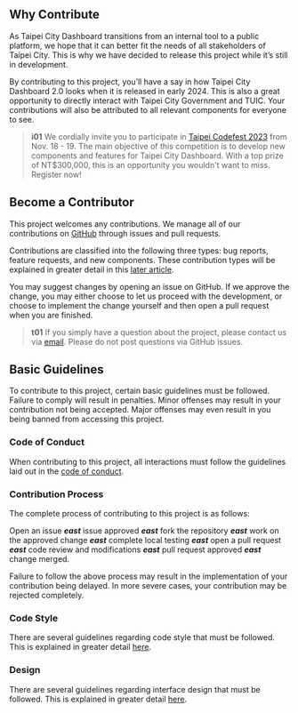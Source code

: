 ## Why Contribute

As Taipei City Dashboard transitions from an internal tool to a public platform, we hope that it can better fit the needs of all stakeholders of Taipei City. This is why we have decided to release this project while it’s still in development.

By contributing to this project, you’ll have a say in how Taipei City Dashboard 2.0 looks when it is released in early 2024. This is also a great opportunity to directly interact with Taipei City Government and TUIC. Your contributions will also be attributed to all relevant components for everyone to see.

> **i01**
> We cordially invite you to participate in [Taipei Codefest 2023](https://codefest.taipei) from Nov. 18 - 19. The main objective of this competition is to develop new components and features for Taipei City Dashboard. With a top prize of NT$300,000, this is an opportunity you wouldn't want to miss. Register now!

## Become a Contributor

This project welcomes any contributions. We manage all of our contributions on [GitHub](https://github.com/tpe-doit/Taipei-City-Dashboard-FE) through issues and pull requests.

Contributions are classified into the following three types: bug reports, feature requests, and new components. These contribution types will be explained in greater detail in this [later article](/front-end/open-an-issue).

You may suggest changes by opening an issue on GitHub. If we approve the change, you may either choose to let us proceed with the development, or choose to implement the change yourself and then open a pull request when you are finished.

> **t01**
> If you simply have a question about the project, please contact us via [email](/front-end/introduction#contact-us). Please do not post questions via GitHub issues.

## Basic Guidelines

To contribute to this project, certain basic guidelines must be followed. Failure to comply will result in penalties. Minor offenses may result in your contribution not being accepted. Major offenses may even result in you being banned from accessing this project.

### Code of Conduct

When contributing to this project, all interactions must follow the guidelines laid out in the [code of conduct](https://github.com/tpe-doit/Taipei-City-Dashboard-FE/blob/main/.github/CODE_OF_CONDUCT.md).

### Contribution Process

The complete process of contributing to this project is as follows:

Open an issue **_east_** issue approved **_east_** fork the repository **_east_** work on the approved change **_east_** complete local testing **_east_** open a pull request **_east_** code review and modifications **_east_** pull request approved **_east_** change merged.

Failure to follow the above process may result in the implementation of your contribution being delayed. In more severe cases, your contribution may be rejected completely.

### Code Style

There are several guidelines regarding code style that must be followed. This is explained in greater detail [here](/front-end/code-style).

### Design

There are several guidelines regarding interface design that must be followed. This is explained in greater detail [here](/front-end/design-guide).

